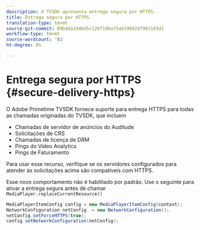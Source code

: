 ```yaml
---
description: O TVSDK apresenta entrega segura por HTTPS.
title: Entrega segura por HTTPS
translation-type: tm+mt
source-git-commit: 89bdda1d4bd5c126f19ba75a819942df901183d1
workflow-type: tm+mt
source-wordcount: '81'
ht-degree: 0%

---
```



# Entrega segura por HTTPS {#secure-delivery-https}

O Adobe Primetime TVSDK fornece suporte para entrega HTTPS para todas as chamadas originadas do TVSDK, que incluem

* Chamadas de servidor de anúncios do Auditude
* Solicitações de CRS
* Chamadas de licença de DRM
* Pings do Video Analytics
* Pings de Faturamento

Para usar esse recurso, verifique se os servidores configurados para atender às solicitações acima são compatíveis com HTTPS.

Esse novo comportamento não é habilitado por padrão. Use o seguinte para ativar a entrega segura antes de chamar `MediaPlayer.replaceCurrentResource()`

```java
MediaPlayerItemConfig config = new MediaPlayerItemConfig(context);
NetworkConfiguration netConfig  = new NetworkConfiguration();
netConfig.setForceHTTPS(true);
config.setNetworkConfiguration(netConfig);
```
